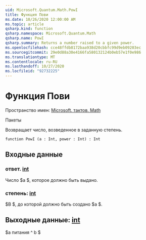 ```yaml
---
uid: Microsoft.Quantum.Math.PowI
title: Функция Пови
ms.date: 10/26/2020 12:00:00 AM
ms.topic: article
qsharp.kind: function
qsharp.namespace: Microsoft.Quantum.Math
qsharp.name: PowI
qsharp.summary: Returns a number raised to a given power.
ms.openlocfilehash: cce48ffdb8172baa938d20cbbfc99d9eb09203ec
ms.sourcegitcommit: 29e0d88a30e4166fa580132124b0eb57e1f0e986
ms.translationtype: MT
ms.contentlocale: ru-RU
ms.lasthandoff: 10/27/2020
ms.locfileid: "92732225"
---
```

# <a name="powi-function"></a>Функция Пови

Пространство имен: [Microsoft. тактов. Math](xref:Microsoft.Quantum.Math)

Пакеты [](https://nuget.org/packages/)


Возвращает число, возведенное в заданную степень.

```qsharp
function PowI (a : Int, power : Int) : Int
```


## <a name="input"></a>Входные данные

### <a name="a--int"></a>ответ. [int](xref:microsoft.quantum.lang-ref.int)

Число $a $, которое должно быть выдано.


### <a name="power--int"></a>степень: [int](xref:microsoft.quantum.lang-ref.int)

$B $, до которой должно быть создано $a $.



## <a name="output--int"></a>Выходные данные: [int](xref:microsoft.quantum.lang-ref.int)

$a питания ^ b $